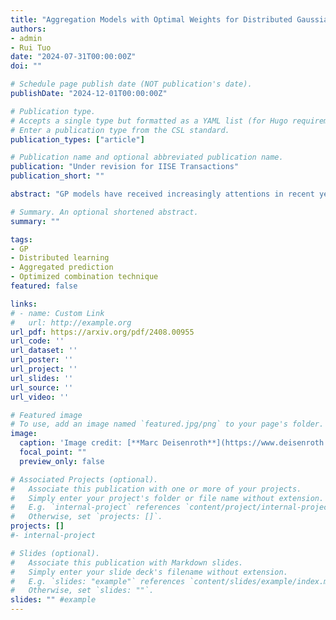 ```yaml
---
title: "Aggregation Models with Optimal Weights for Distributed Gaussian Processes"
authors:
- admin
- Rui Tuo
date: "2024-07-31T00:00:00Z"
doi: ""

# Schedule page publish date (NOT publication's date).
publishDate: "2024-12-01T00:00:00Z"

# Publication type.
# Accepts a single type but formatted as a YAML list (for Hugo requirements).
# Enter a publication type from the CSL standard.
publication_types: ["article"]

# Publication name and optional abbreviated publication name.
publication: "Under revision for IISE Transactions"
publication_short: ""

abstract: "GP models have received increasingly attentions in recent years due to their super prediction accuracy and modeling flexibility. To address the computational burdens of GP models for large-scale datasets, distributed learning for GPs are often adopted Current aggregation models for distributed GPs are not time-efficient when incorporating correlations between GP experts. In this work, we propose a novel approach for aggregated prediction in distributed GPs. The technique is suitable for both the exact and sparse variational GPs. The proposed method incorporates correlations among experts, leading to better prediction accuracy with manageable computational requirements. As demonstrated by empirical studies, the proposed approach results in more stable predictions in less time than state-of-the-art consistent aggregation models."

# Summary. An optional shortened abstract.
summary: ""

tags:
- GP
- Distributed learning
- Aggregated prediction
- Optimized combination technique
featured: false

links:
# - name: Custom Link
#   url: http://example.org
url_pdf: https://arxiv.org/pdf/2408.00955
url_code: ''
url_dataset: ''
url_poster: ''
url_project: ''
url_slides: ''
url_source: ''
url_video: ''

# Featured image
# To use, add an image named `featured.jpg/png` to your page's folder. 
image:
  caption: 'Image credit: [**Marc Deisenroth**](https://www.deisenroth.cc/teaching/2016-17/probabilistic-inference/gaussian-processes-2.pdf)'
  focal_point: ""
  preview_only: false

# Associated Projects (optional).
#   Associate this publication with one or more of your projects.
#   Simply enter your project's folder or file name without extension.
#   E.g. `internal-project` references `content/project/internal-project/index.md`.
#   Otherwise, set `projects: []`.
projects: []
#- internal-project

# Slides (optional).
#   Associate this publication with Markdown slides.
#   Simply enter your slide deck's filename without extension.
#   E.g. `slides: "example"` references `content/slides/example/index.md`.
#   Otherwise, set `slides: ""`.
slides: "" #example
---
```


<!-- {{% callout note %}}
Click the *Cite* button above to demo the feature to enable visitors to import publication metadata into their reference management software.
{{% /callout %}}

{{% callout note %}}
Create your slides in Markdown - click the *Slides* button to check out the example.
{{% /callout %}}

Add the publication's **full text** or **supplementary notes** here. You can use rich formatting such as including [code, math, and images](https://docs.hugoblox.com/content/writing-markdown-latex/). -->
